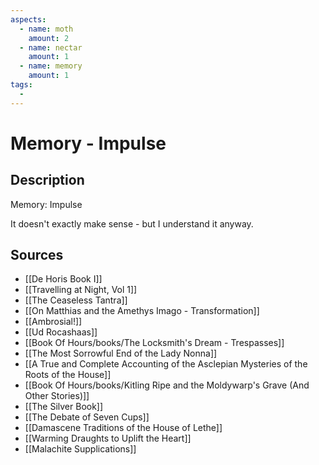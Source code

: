 ```yaml
---
aspects: 
  - name: moth
    amount: 2
  - name: nectar
    amount: 1
  - name: memory
    amount: 1
tags:
  - 
---
```


# Memory - Impulse

## Description
Memory: Impulse

It doesn't exactly make sense - but I understand it anyway.
## Sources
- [[De Horis Book I]]
- [[Travelling at Night, Vol 1]]
- [[The Ceaseless Tantra]]
- [[On Matthias and the Amethys Imago - Transformation]]
- [[Ambrosial!]]
- [[Ud Rocashaas]]
- [[Book Of Hours/books/The Locksmith's Dream - Trespasses]]
- [[The Most Sorrowful End of the Lady Nonna]]
- [[A True and Complete Accounting of the Asclepian Mysteries of the Roots of the House]]
- [[Book Of Hours/books/Kitling Ripe and the Moldywarp's Grave (And Other Stories)]]
- [[The Silver Book]]
- [[The Debate of Seven Cups]]
- [[Damascene Traditions of the House of Lethe]]
- [[Warming Draughts to Uplift the Heart]]
- [[Malachite Supplications]]